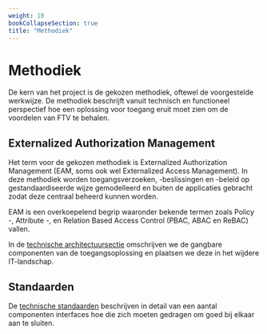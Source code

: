 ```yaml
---
weight: 10
bookCollapseSection: true
title: "Methodiek"
---
```


# Methodiek

De kern van het project is de gekozen methodiek, oftewel de voorgestelde werkwijze. 
De methodiek beschrijft vanuit technisch en functioneel perspectief hoe een oplossing voor
toegang eruit moet zien om de voordelen van FTV te behalen.

## Externalized Authorization Management

Het term voor de gekozen methodiek is Externalized Authorization Management (EAM, soms ook wel Externalized Access Management). 
In deze methodiek worden toegangsverzoeken, -beslissingen en -beleid op gestandaardiseerde wijze gemodelleerd 
en buiten de applicaties gebracht zodat deze centraal beheerd kunnen worden.

EAM is een overkoepelend begrip waaronder bekende termen zoals 
Policy -, Attribute -, en Relation Based Access Control (PBAC, ABAC en ReBAC) vallen.

In de [technische architectuursectie](architectuur) omschrijven we de gangbare componenten van de toegangsoplossing en plaatsen we deze in het wijdere IT-landschap. 

## Standaarden

De [technische standaarden](standaarden) beschrijven in detail van een aantal componenten interfaces hoe die 
zich moeten gedragen om goed bij elkaar aan te sluiten.